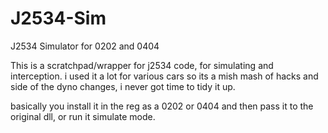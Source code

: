 # J2534-Sim
J2534 Simulator for 0202 and 0404

This is a scratchpad/wrapper for j2534 code, for simulating and interception. i used it a lot for various cars so its a mish mash of hacks and side of the dyno changes, i never got time to tidy it up.

basically you install it in the reg as a 0202 or 0404 and then pass it to the original dll, or run it simulate mode.
